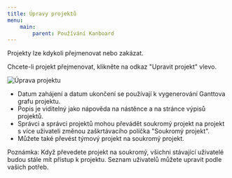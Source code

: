 ```yaml
---
title: Úpravy projektů
menu:
    main:
        parent: Používání Kanboard
---
```


Projekty lze kdykoli přejmenovat nebo zakázat.

Chcete-li projekt přejmenovat, klikněte na odkaz "Upravit projekt" vlevo.

![Úprava projektu](/images/v1/project-edition.png)

- Datum zahájení a datum ukončení se používají k vygenerování Ganttova grafu projektu.
- Popis je viditelný jako nápověda na nástěnce a na stránce výpisů projektů.
- Správci a správci projektů mohou převádět soukromý projekt na projekt s více uživateli změnou zaškrtávacího políčka "Soukromý projekt".
- Můžete také převést týmový projekt na soukromý projekt.

Poznámka: Když převedete projekt na soukromý, všichni stávající uživatelé budou stále mít přístup k projektu. Seznam uživatelů můžete upravit podle vašich potřeb.